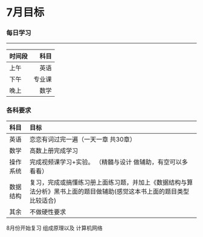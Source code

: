 # 7月目标
### 每日学习
---------
|时间段| 科目|
| :--| -: | 
|上午 |英语|
|下午| 专业课|
|晚上| 数学|

### 各科要求
| 科目| 目标|
| :------|:------ | 
|英语|恋恋有词过完一遍（一天一章 共30章）|
|数学|高数上册完成学习|
|操作系统 |完成视频课学习+实验。 （精髓与设计 做辅助，有空可以多看看）|
|数据结构 |复习，完成或搞懂练习册上面练习题，并加上《数据结构与算法分析》黑书上面的题目做辅助(感觉这本书上面的题目类型比较适合)|
|其余 |不做硬性要求|

8月份开始复习 组成原理以及 计算机网络
